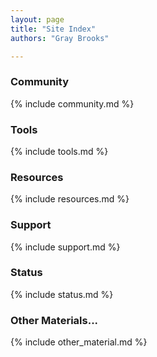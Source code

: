 ```yaml
---
layout: page
title: "Site Index"
authors: "Gray Brooks"

---
```


### Community 

{% include community.md %}

### Tools 

{% include tools.md %}

### Resources 

{% include resources.md %}

### Support

{% include support.md %}

### Status  

{% include status.md %}

### Other Materials...

{% include other_material.md %}

